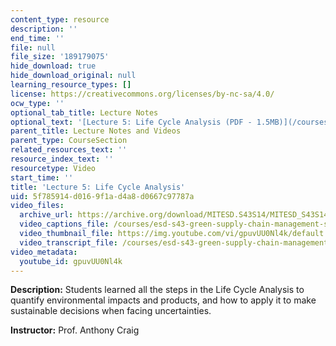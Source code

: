 ```yaml
---
content_type: resource
description: ''
end_time: ''
file: null
file_size: '189179075'
hide_download: true
hide_download_original: null
learning_resource_types: []
license: https://creativecommons.org/licenses/by-nc-sa/4.0/
ocw_type: ''
optional_tab_title: Lecture Notes
optional_text: '[Lecture 5: Life Cycle Analysis (PDF - 1.5MB)](/courses/esd-s43-green-supply-chain-management-spring-2014/resources/mitesd_s43s14_lecture5)'
parent_title: Lecture Notes and Videos
parent_type: CourseSection
related_resources_text: ''
resource_index_text: ''
resourcetype: Video
start_time: ''
title: 'Lecture 5: Life Cycle Analysis'
uid: 5f785914-d016-9f1a-d4a8-d0667c97787a
video_files:
  archive_url: https://archive.org/download/MITESD.S43S14/MITESD_S43S14_ses05_300k.mp4
  video_captions_file: /courses/esd-s43-green-supply-chain-management-spring-2014/ac0cceb3a11b5c58b7858ffb98035ac3_gpuvUU0Nl4k.vtt
  video_thumbnail_file: https://img.youtube.com/vi/gpuvUU0Nl4k/default.jpg
  video_transcript_file: /courses/esd-s43-green-supply-chain-management-spring-2014/3abc7307034f72e1210744db902b4c46_gpuvUU0Nl4k.pdf
video_metadata:
  youtube_id: gpuvUU0Nl4k
---
```


**Description:** Students learned all the steps in the Life Cycle Analysis to quantify environmental impacts and products, and how to apply it to make sustainable decisions when facing uncertainties.

**Instructor:** Prof. Anthony Craig

